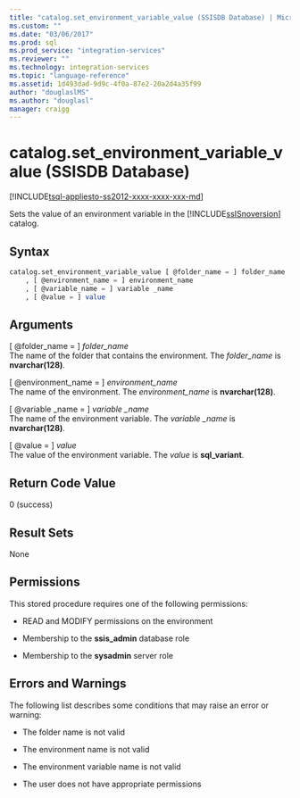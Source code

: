 ```yaml
---
title: "catalog.set_environment_variable_value (SSISDB Database) | Microsoft Docs"
ms.custom: ""
ms.date: "03/06/2017"
ms.prod: sql
ms.prod_service: "integration-services"
ms.reviewer: ""
ms.technology: integration-services
ms.topic: "language-reference"
ms.assetid: 1d493dad-9d9c-4f0a-87e2-20a2d4a35f99
author: "douglaslMS"
ms.author: "douglasl"
manager: craigg
---
```

# catalog.set_environment_variable_value (SSISDB Database)
[!INCLUDE[tsql-appliesto-ss2012-xxxx-xxxx-xxx-md](../../includes/tsql-appliesto-ss2012-xxxx-xxxx-xxx-md.md)]

  Sets the value of an environment variable in the [!INCLUDE[ssISnoversion](../../includes/ssisnoversion-md.md)] catalog.  
  
## Syntax  
  
```sql  
catalog.set_environment_variable_value [ @folder_name = ] folder_name  
    , [ @environment_name = ] environment_name  
    , [ @variable_name = ] variable _name  
    , [ @value = ] value  
```  
  
## Arguments  
 [ @folder_name = ] *folder_name*  
 The name of the folder that contains the environment. The *folder_name* is **nvarchar(128)**.  
  
 [ @environment_name = ] *environment_name*  
 The name of the environment. The *environment_name* is **nvarchar(128)**.  
  
 [ @variable _name = ] *variable _name*  
 The name of the environment variable. The *variable _name* is **nvarchar(128)**.  
  
 [ @value = ] *value*  
 The value of the environment variable. The *value* is **sql_variant**.  
  
## Return Code Value  
 0 (success)  
  
## Result Sets  
 None  
  
## Permissions  
 This stored procedure requires one of the following permissions:  
  
-   READ and MODIFY permissions on the environment  
  
-   Membership to the **ssis_admin** database role  
  
-   Membership to the **sysadmin** server role  
  
## Errors and Warnings  
 The following list describes some conditions that may raise an error or warning:  
  
-   The folder name is not valid  
  
-   The environment name is not valid  
  
-   The environment variable name is not valid  
  
-   The user does not have appropriate permissions  
  
  
